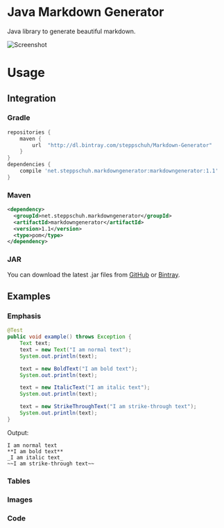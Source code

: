 # Java Markdown Generator
Java library to generate beautiful markdown.

![Screenshot](https://github.com/Steppschuh/Java-Markdown-Generator/blob/dev/Media/code_table_output.png)

# Usage

## Integration

### Gradle
```groovy
repositories {
    maven {
        url  "http://dl.bintray.com/steppschuh/Markdown-Generator"
    }
}
dependencies {
    compile 'net.steppschuh.markdowngenerator:markdowngenerator:1.1'
}
```

### Maven
```xml
<dependency>
  <groupId>net.steppschuh.markdowngenerator</groupId>
  <artifactId>markdowngenerator</artifactId>
  <version>1.1</version>
  <type>pom</type>
</dependency>
```

### JAR
You can download the latest .jar files from [GitHub](https://github.com/Steppschuh/Java-Markdown-Generator/releases) or [Bintray](https://bintray.com/steppschuh/Markdown-Generator/Markdown-Generator/).

## Examples

### Emphasis
```java
@Test
public void example() throws Exception {
    Text text;
    text = new Text("I am normal text");
    System.out.println(text);

    text = new BoldText("I am bold text");
    System.out.println(text);

    text = new ItalicText("I am italic text");
    System.out.println(text);

    text = new StrikeThroughText("I am strike-through text");
    System.out.println(text);
}
```
Output:
```
I am normal text
**I am bold text**
_I am italic text_
~~I am strike-through text~~
```

### Tables

### Images

### Code

